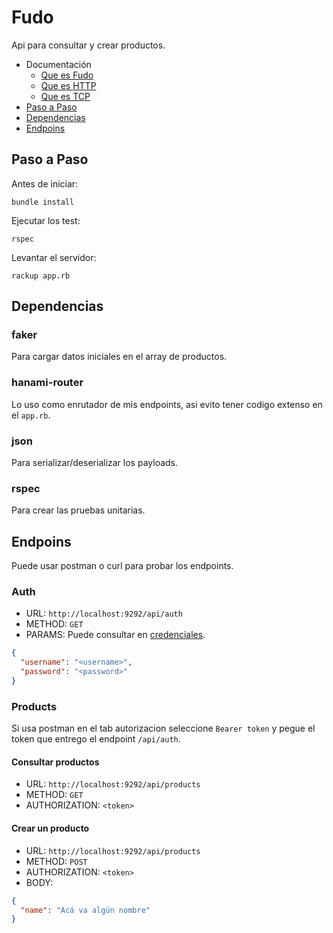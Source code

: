 # Fudo

Api para consultar y crear productos.

- Documentación
  - [Que es Fudo](docs/fudo.md)
  - [Que es HTTP](docs/http.md)
  - [Que es TCP](docs/tcp.md)
- [Paso a Paso](#paso-a-paso)
- [Dependencias](#dependencias)
- [Endpoins](#endpoins)

## Paso a Paso

Antes de iniciar:

```shell
bundle install
```

Ejecutar los test:

```shell
rspec
```

Levantar el servidor:

```shell
rackup app.rb
```

## Dependencias

### faker

Para cargar datos iniciales en el array de productos.

### hanami-router

Lo uso como enrutador de mis endpoints, asi evito tener codigo extenso en el `app.rb`.

### json

Para serializar/deserializar los payloads.

### rspec

Para crear las pruebas unitarias.

## Endpoins

Puede usar postman o curl para probar los endpoints.

### Auth

- URL: `http://localhost:9292/api/auth`
- METHOD: `GET`
- PARAMS: Puede consultar en [credenciales](data/users.json).

```json
{
  "username": "<username>",
  "password": "<password>"
}
```

### Products

Si usa postman en el tab autorizacion seleccione `Bearer token` y pegue el token que entrego el endpoint `/api/auth`.

#### Consultar productos

- URL: `http://localhost:9292/api/products`
- METHOD: `GET`
- AUTHORIZATION: `<token>`

#### Crear un producto

- URL: `http://localhost:9292/api/products`
- METHOD: `POST`
- AUTHORIZATION: `<token>`
- BODY:

```json
{
  "name": "Acá va algún nombre"
}
```
